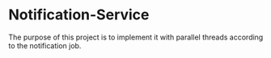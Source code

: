 # Notification-Service
The purpose of this project is to implement it with parallel threads according to the notification job.
